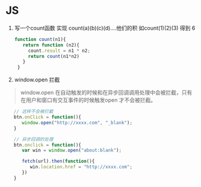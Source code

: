 # JS

1. 写一个count函数 实现 count(a)(b)(c)(d)....他们的积  如count(1)(2)(3)  得到 6 

   ```js
   function count(n1){
      return function (n2){
        count.result = n1 * n2;
        return count(n1*n2)
      }
    }
   ```
 
 2. window.open 拦截

   > window.open 在自动触发的时候和在异步回调调用处理中会被拦截，只有在用户和窗口有交互事件的时候触发open 才不会被拦截。
   
   ```js
      // 这样不会被拦截
      btn.onClick = function(){
         window.open("http://xxxx.com", "_blank");
      }

      // 异步回调的处理
      btn.onclick = function(){
         var win = window.open("about:blank");

         fetch(url).then(function(){
            win.location.href = "http://xxxx.com";
         })
      }
   ```
